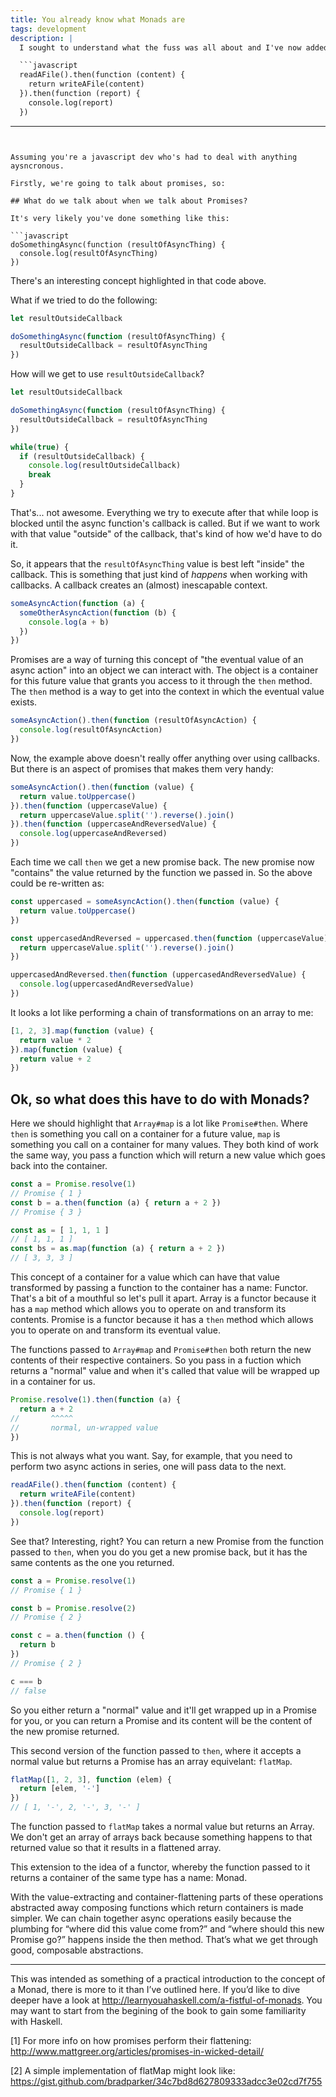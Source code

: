 ```yaml
---
title: You already know what Monads are
tags: development
description: |
  I sought to understand what the fuss was all about and I've now added to the mass of Monad Explainer posts on the internet.

  ```javascript
  readAFile().then(function (content) {
    return writeAFile(content)
  }).then(function (report) {
    console.log(report)
  })
  ```
---
```


Assuming you're a javascript dev who's had to deal with anything aysncronous.

Firstly, we're going to talk about promises, so:

## What do we talk about when we talk about Promises?

It's very likely you've done something like this:

```javascript
doSomethingAsync(function (resultOfAsyncThing) {
  console.log(resultOfAsyncThing)
})
```

There's an interesting concept highlighted in that code above.

What if we tried to do the following:

```javascript
let resultOutsideCallback

doSomethingAsync(function (resultOfAsyncThing) {
  resultOutsideCallback = resultOfAsyncThing
})
```

How will we get to use `resultOutsideCallback`?

```javascript
let resultOutsideCallback

doSomethingAsync(function (resultOfAsyncThing) {
  resultOutsideCallback = resultOfAsyncThing
})

while(true) {
  if (resultOutsideCallback) {
    console.log(resultOutsideCallback)
    break
  }
}
```

That's... not awesome. Everything we try to execute after that while loop is blocked until the async function's callback is called. But if we want to work with that value "outside" of the callback, that's kind of how we'd have to do it.

So, it appears that the `resultOfAsyncThing` value is best left "inside" the callback. This is something that just kind of _happens_ when working with callbacks. A callback creates an (almost) inescapable context.

```javascript
someAsyncAction(function (a) {
  someOtherAsyncAction(function (b) {
    console.log(a + b)
  })
})
```

Promises are a way of turning this concept of "the eventual value of an async action" into an object we can interact with. The object is a container for this future value that grants you access to it through the `then` method. The `then` method is a way to get into the context in which the eventual value exists.

```javascript
someAsyncAction().then(function (resultOfAsyncAction) {
  console.log(resultOfAsyncAction)
})
```

Now, the example above doesn't really offer anything over using callbacks. But there is an aspect of promises that makes them very handy:

```javascript
someAsyncAction().then(function (value) {
  return value.toUppercase()
}).then(function (uppercaseValue) {
  return uppercaseValue.split('').reverse().join()
}).then(function (uppercaseAndReversedValue) {
  console.log(uppercaseAndReversed)
})
```

Each time we call `then` we get a new promise back. The new promise now "contains" the value returned by the function we passed in. So the above could be re-written as:

```javascript
const uppercased = someAsyncAction().then(function (value) {
  return value.toUppercase()
})

const uppercasedAndReversed = uppercased.then(function (uppercaseValue) {
  return uppercaseValue.split('').reverse().join()
})

uppercasedAndReversed.then(function (uppercasedAndReversedValue) {
  console.log(uppercasedAndReversedValue)
})
```

It looks a lot like performing a chain of transformations on an array to me:

```javascript
[1, 2, 3].map(function (value) { 
  return value * 2
}).map(function (value) {
  return value + 2
})
```

## Ok, so what does this have to do with Monads?

Here we should highlight that `Array#map` is a lot like `Promise#then`. Where `then` is something you call on a container for a future value, `map` is something you call on a container for many values. They both kind of work the same way, you pass a function which will return a new value which goes back into the container.

```javascript
const a = Promise.resolve(1)
// Promise { 1 }
const b = a.then(function (a) { return a + 2 })
// Promise { 3 }

const as = [ 1, 1, 1 ]
// [ 1, 1, 1 ]
const bs = as.map(function (a) { return a + 2 })
// [ 3, 3, 3 ]
```

This concept of a container for a value which can have that value transformed by passing a function to the container has a name: Functor. That's a bit of a mouthful so let's pull it apart. Array is a functor because it has a `map` method which allows you to operate on and transform its contents. Promise is a functor because it has a `then` method which allows you to operate on and transform its eventual value.

The functions passed to `Array#map` and `Promise#then` both return the new contents of their respective containers. So you pass in a fuction which returns a "normal" value and when it's called that value will be wrapped up in a container for us.

```javascript
Promise.resolve(1).then(function (a) { 
  return a + 2 
//       ^^^^^ 
//       normal, un-wrapped value
})

```

This is not always what you want. Say, for example, that you need to perform two async actions in series, one will pass data to the next.

```javascript
readAFile().then(function (content) {
  return writeAFile(content)
}).then(function (report) {
  console.log(report)
})
```

See that? Interesting, right? You can return a new Promise from the function passed to `then`, when you do you get a new promise back, but it has the same contents as the one you returned.

```javascript
const a = Promise.resolve(1)
// Promise { 1 }

const b = Promise.resolve(2)
// Promise { 2 }

const c = a.then(function () {
  return b
})
// Promise { 2 }

c === b
// false
```

So you either return a "normal" value and it'll get wrapped up in a Promise for you, or you can return a Promise and its content will be the content of the new promise returned.

This second version of the function passed to `then`, where it accepts a normal value but returns a Promise has an array equivelant: `flatMap`.

```javascript
flatMap([1, 2, 3], function (elem) { 
  return [elem, '-']
})
// [ 1, '-', 2, '-', 3, '-' ]
```

The function passed to `flatMap` takes a normal value but returns an Array. We don't get an array of arrays back because something happens to that returned value so that it results in a flattened array.

This extension to the idea of a functor, whereby the function passed to it returns a container of the same type has a name: Monad.

With the value-extracting and container-flattening parts of these operations abstracted away composing functions which return containers is made simpler. We can chain together async operations easily because the plumbing for “where did this value come from?” and “where should this new Promise go?” happens inside the then method. That’s what we get through good, composable abstractions.

***

This was intended as something of a practical introduction to the concept of a Monad, there is more to it than I’ve outlined here. If you’d like to dive deeper have a look at http://learnyouahaskell.com/a-fistful-of-monads. You may want to start from the begining of the book to gain some familiarity with Haskell.

[1] For more info on how promises perform their flattening: http://www.mattgreer.org/articles/promises-in-wicked-detail/

[2] A simple implementation of flatMap might look like: https://gist.github.com/bradparker/34c7bd8d627809333adcc3e02cd7f755
